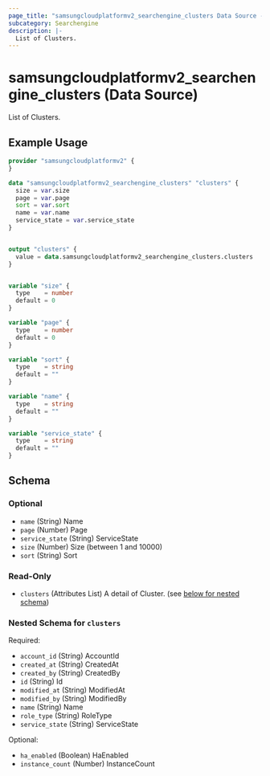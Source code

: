 ```yaml
---
page_title: "samsungcloudplatformv2_searchengine_clusters Data Source - samsungcloudplatformv2"
subcategory: Searchengine
description: |-
  List of Clusters.
---
```


# samsungcloudplatformv2_searchengine_clusters (Data Source)

List of Clusters.

## Example Usage

```terraform
provider "samsungcloudplatformv2" {
}

data "samsungcloudplatformv2_searchengine_clusters" "clusters" {
  size = var.size
  page = var.page
  sort = var.sort
  name = var.name
  service_state = var.service_state
}


output "clusters" {
  value = data.samsungcloudplatformv2_searchengine_clusters.clusters
}


variable "size" {
  type    = number
  default = 0
}

variable "page" {
  type    = number
  default = 0
}

variable "sort" {
  type    = string
  default = ""
}

variable "name" {
  type    = string
  default = ""
}

variable "service_state" {
  type    = string
  default = ""
}
```

<!-- schema generated by tfplugindocs -->
## Schema

### Optional

- `name` (String) Name
- `page` (Number) Page
- `service_state` (String) ServiceState
- `size` (Number) Size (between 1 and 10000)
- `sort` (String) Sort

### Read-Only

- `clusters` (Attributes List) A detail of Cluster. (see [below for nested schema](#nestedatt--clusters))

<a id="nestedatt--clusters"></a>
### Nested Schema for `clusters`

Required:

- `account_id` (String) AccountId
- `created_at` (String) CreatedAt
- `created_by` (String) CreatedBy
- `id` (String) Id
- `modified_at` (String) ModifiedAt
- `modified_by` (String) ModifiedBy
- `name` (String) Name
- `role_type` (String) RoleType
- `service_state` (String) ServiceState

Optional:

- `ha_enabled` (Boolean) HaEnabled
- `instance_count` (Number) InstanceCount